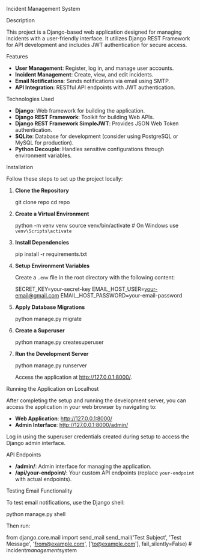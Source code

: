 Incident Management System

Description

This project is a Django-based web application designed for managing incidents with a user-friendly interface. It utilizes Django REST Framework for API development and includes JWT authentication for secure access.

Features

- **User Management**: Register, log in, and manage user accounts.
- **Incident Management**: Create, view, and edit incidents.
- **Email Notifications**: Sends notifications via email using SMTP.
- **API Integration**: RESTful API endpoints with JWT authentication.

Technologies Used

- **Django**: Web framework for building the application.
- **Django REST Framework**: Toolkit for building Web APIs.
- **Django REST Framework SimpleJWT**: Provides JSON Web Token authentication.
- **SQLite**: Database for development (consider using PostgreSQL or MySQL for production).
- **Python Decouple**: Handles sensitive configurations through environment variables.

Installation

Follow these steps to set up the project locally:

1. **Clone the Repository**

   git clone repo
   cd repo

2. **Create a Virtual Environment**

   python -m venv venv
   source venv/bin/activate  # On Windows use `venv\Scripts\activate`

3. **Install Dependencies**

   pip install -r requirements.txt

4. **Setup Environment Variables**

   Create a `.env` file in the root directory with the following content:

   SECRET_KEY=your-secret-key
   EMAIL_HOST_USER=your-email@gmail.com
   EMAIL_HOST_PASSWORD=your-email-password

5. **Apply Database Migrations**

   python manage.py migrate

6. **Create a Superuser**

   python manage.py createsuperuser

7. **Run the Development Server**

   python manage.py runserver

   Access the application at http://127.0.0.1:8000/.

Running the Application on Localhost

After completing the setup and running the development server, you can access the application in your web browser by navigating to:

- **Web Application**: http://127.0.0.1:8000/
- **Admin Interface**: http://127.0.0.1:8000/admin/

Log in using the superuser credentials created during setup to access the Django admin interface.

API Endpoints

- **/admin/**: Admin interface for managing the application.
- **/api/your-endpoint/**: Your custom API endpoints (replace `your-endpoint` with actual endpoints).

Testing Email Functionality

To test email notifications, use the Django shell:

python manage.py shell

Then run:

from django.core.mail import send_mail
send_mail('Test Subject', 'Test Message', 'from@example.com', ['to@example.com'], fail_silently=False)
#   i n c i d e n t _ m a n a g e m e n t _ s y s t e m  
 